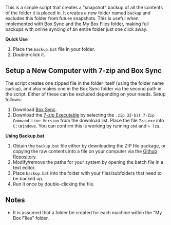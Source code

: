 This is a simple script that creates a "snapshot" backup of all the contents of the folder it is placed in. It creates a new folder named `backup` and excludes this folder from future snapshots. This is useful when implemented with Box Sync and the My Box Files folder, making full backups with online syncing of an entire folder just one click away.

**Quick Use**

1. Place the `backup.bat` file in your folder.
2. Double-click it.

## Setup a New Computer with 7-zip and Box Sync ##
The script creates one zipped file in the folder itself (using the folder name `backup`), and also makes one in the Box Sync folder via the second path in the script. Either of these can be excluded depending on your needs. Setup follows:

1. Download [Box Sync](https://app.box.com/download-box-sync/).
2. Download the [7-zip Executable](http://www.7-zip.org/download.html) by selecting the `.zip 32-bit 7-Zip Command Line Version` from the download list. Place the file `7za.exe` into `C:\Windows`. You can confirm this is working by running `cmd` and `> 7za`.

**Using Backup.bat**

1. Obtain the `backup.bat` file either by downloading the ZIP file package, or copying the raw contents into a file on your computer via the [Github Repository](https://github.com/mattgaidica/7zBackup).
2. Modify/remove the paths for your system by opening the batch file in a text editor.
3. Place `backup.bat` into the folder with your files/subfolders that need to be backed up.
4. Run it once by double-clicking the file.

## Notes ##
* It is assumed that a folder be created for each machine within the "My Box Files" folder.

